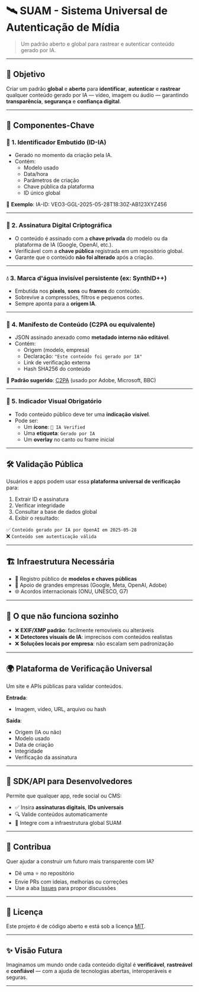# 🛰️ SUAM - Sistema Universal de Autenticação de Mídia

> Um padrão aberto e global para rastrear e autenticar conteúdo gerado por IA.

---

## 🎯 Objetivo

Criar um padrão **global** e **aberto** para **identificar**, **autenticar** e **rastrear** qualquer conteúdo gerado por IA — vídeo, imagem ou áudio — garantindo **transparência**, **segurança** e **confiança digital**.

---

## 🧩 Componentes-Chave

### 🔗 1. Identificador Embutido (ID-IA)

- Gerado no momento da criação pela IA.
- Contém:
  - Modelo usado
  - Data/hora
  - Parâmetros de criação
  - Chave pública da plataforma
  - ID único global

📌 **Exemplo**: IA-ID: VEO3-GGL-2025-05-28T18:30Z-AB123XYZ456

---

### 🔐 2. Assinatura Digital Criptográfica

- O conteúdo é assinado com a **chave privada** do modelo ou da plataforma de IA (Google, OpenAI, etc.).
- Verificável com a **chave pública** registrada em um repositório global.
- Garante que o conteúdo **não foi alterado** após a criação.

---

### 💧 3. Marca d'água invisível persistente (ex: SynthID++)

- Embutida nos **pixels**, **sons** ou **frames** do conteúdo.
- Sobrevive a compressões, filtros e pequenos cortes.
- Sempre aponta para a **origem IA**.

---

### 📜 4. Manifesto de Conteúdo (C2PA ou equivalente)

- JSON assinado anexado como **metadado interno não editável**.
- Contém:
  - Origem (modelo, empresa)
  - Declaração: `"Este conteúdo foi gerado por IA"`
  - Link de verificação externa
  - Hash SHA256 do conteúdo

📝 **Padrão sugerido**: [C2PA](https://c2pa.org) (usado por Adobe, Microsoft, BBC)

---

### 🧠 5. Indicador Visual Obrigatório

- Todo conteúdo público deve ter uma **indicação visível**.
- Pode ser:
  - Um **ícone**: `🧠 IA Verified`
  - Uma **etiqueta**: `Gerado por IA`
  - Um **overlay** no canto ou frame inicial

---

## 🛠️ Validação Pública

Usuários e apps podem usar essa **plataforma universal de verificação** para:

1. Extrair ID e assinatura
2. Verificar integridade
3. Consultar a base de dados global
4. Exibir o resultado:

✅ `Conteúdo gerado por IA por OpenAI em 2025-05-28`  
❌ `Conteúdo sem autenticação válida`

---

## 🏗️ Infraestrutura Necessária

- 📜 Registro público de **modelos e chaves públicas**
- 🤝 Apoio de grandes empresas (Google, Meta, OpenAI, Adobe)
- 🌐 Acordos internacionais (ONU, UNESCO, G7)

---

## 🚫 O que não funciona sozinho

- ❌ **EXIF/XMP padrão**: facilmente removíveis ou alteráveis
- ❌ **Detectores visuais de IA**: imprecisos com conteúdos realistas
- ❌ **Soluções locais por empresa**: não escalam sem padronização

---

## 🌍 Plataforma de Verificação Universal

Um site e APIs públicas para validar conteúdos.

**Entrada**:

- Imagem, vídeo, URL, arquivo ou hash

**Saída**:

- Origem (IA ou não)
- Modelo usado
- Data de criação
- Integridade
- Verificação da assinatura

---

## 🧰 SDK/API para Desenvolvedores

Permite que qualquer app, rede social ou CMS:

- ✅ Insira **assinaturas digitais**, **IDs universais**
- 🔍 Valide conteúdos automaticamente
- 💼 Integre com a infraestrutura global SUAM

---

## 🤝 Contribua

Quer ajudar a construir um futuro mais transparente com IA?

- Dê uma ⭐ no repositório
- Envie PRs com ideias, melhorias ou correções
- Use a aba [Issues](https://github.com/fajremvp/SUAM/issues) para propor discussões

---

## 📄 Licença

Este projeto é de código aberto e está sob a licença [MIT](LICENSE).

---

## ✨ Visão Futura

Imaginamos um mundo onde cada conteúdo digital é **verificável**, **rastreável** e **confiável** — com a ajuda de tecnologias abertas, interoperáveis e seguras.

---
